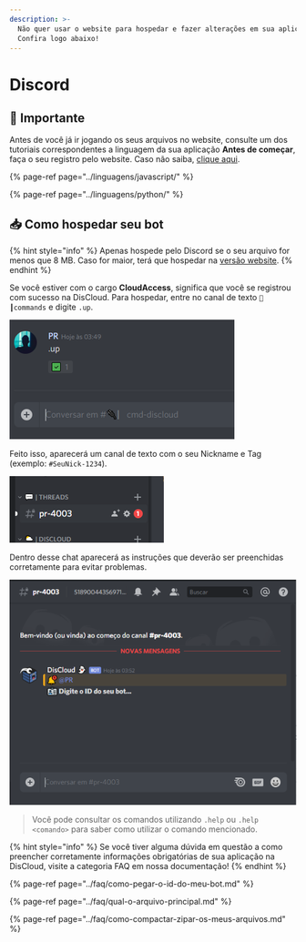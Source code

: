 ```yaml
---
description: >-
  Não quer usar o website para hospedar e fazer alterações em sua aplicação?
  Confira logo abaixo!
---
```


# Discord

## 📜 Importante

Antes de você já ir jogando os seus arquivos no website, consulte um dos tutoriais correspondentes a linguagem da sua aplicação **Antes de começar**, faça o seu registro pelo website. Caso não saiba, [clique aqui](website.md).

{% page-ref page="../linguagens/javascript/" %}

{% page-ref page="../linguagens/python/" %}

## 📥 Como hospedar seu bot

{% hint style="info" %}
Apenas hospede pelo Discord se o seu arquivo for menos que 8 MB. Caso for maior, terá que hospedar na [versão website](website.md).
{% endhint %}

Se você estiver com o cargo **CloudAccess**, significa que você se registrou com sucesso na DisCloud. Para hospedar, entre no canal de texto `🔌┃commands` e digite `.up`.

![ ](../../.gitbook/assets/image%20%2833%29.png)

Feito isso, aparecerá um canal de texto com o seu Nickname e Tag \(exemplo: `#SeuNick-1234`\).

![](../../.gitbook/assets/image%20%285%29.png)

Dentro desse chat aparecerá as instruções que deverão ser preenchidas corretamente para evitar problemas.

![](../../.gitbook/assets/image%20%2838%29.png)

> Você pode consultar os comandos utilizando `.help` ou `.help <comando>` para saber como utilizar o comando mencionado.

{% hint style="info" %}
Se você tiver alguma dúvida em questão a como preencher corretamente informações obrigatórias de sua aplicação na DisCloud, visite a categoria FAQ em nossa documentação!
{% endhint %}

{% page-ref page="../faq/como-pegar-o-id-do-meu-bot.md" %}

{% page-ref page="../faq/qual-o-arquivo-principal.md" %}

{% page-ref page="../faq/como-compactar-zipar-os-meus-arquivos.md" %}

